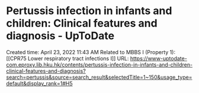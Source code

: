# Pertussis infection in infants and children: Clinical features and diagnosis - UpToDate

Created time: April 23, 2022 11:43 AM
Related to MBBS I (Property 1): [[CPR75 Lower respiratory tract infections I]]
URL: https://www-uptodate-com.eproxy.lib.hku.hk/contents/pertussis-infection-in-infants-and-children-clinical-features-and-diagnosis?search=pertussis&source=search_result&selectedTitle=1~150&usage_type=default&display_rank=1#H5